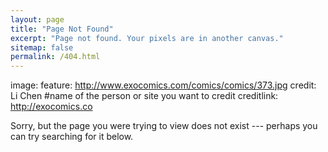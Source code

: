 ```yaml
---
layout: page
title: "Page Not Found"
excerpt: "Page not found. Your pixels are in another canvas."
sitemap: false
permalink: /404.html
---
```

image:
  feature: http://www.exocomics.com/comics/comics/373.jpg
  credit: Li Chen #name of the person or site you want to credit
  creditlink: http://exocomics.co
  
Sorry, but the page you were trying to view does not exist --- perhaps you can try searching for it below.

<script type="text/javascript">
  var GOOG_FIXURL_LANG = 'en';
  var GOOG_FIXURL_SITE = '{{ site.url }}'
</script>
<script type="text/javascript"
  src="//linkhelp.clients.google.com/tbproxy/lh/wm/fixurl.js">
</script>
